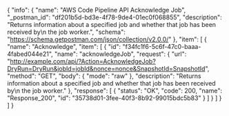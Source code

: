 {
  "info": {
    "name": "AWS Code Pipeline API Acknowledge Job",
    "_postman_id": "df201b5d-bd3e-4f78-9de4-01ec0f068855",
    "description": "Returns information about a specified job and whether that job has been received by\n            the job worker.",
    "schema": "https://schema.getpostman.com/json/collection/v2.0.0/"
  },
  "item": [
    {
      "name": "Acknowledge",
      "item": [
        {
          "id": "f34fc1f6-5c6f-47c0-baaa-4fabed044e21",
          "name": "acknowledgeJob",
          "request": {
            "url": "http://example.com/api/?Action=AcknowledgeJob?DryRun=DryRun&jobId=jobId&nonce=nonce&SnapshotId=SnapshotId",
            "method": "GET",
            "body": {
              "mode": "raw"
            },
            "description": "Returns information about a specified job and whether that job has been received by\n            the job worker."
          },
          "response": [
            {
              "status": "OK",
              "code": 200,
              "name": "Response_200",
              "id": "35738d01-3fee-40f3-8b92-99015bdc5b83"
            }
          ]
        }
      ]
    }
  ]
}
